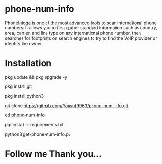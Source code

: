 # phone-num-info

PhoneInfoga is one of the most advanced tools to scan international phone numbers. It allows you to first gather standard information such as country, area, carrier, and line type on any international phone number, then searches for footprints on search engines to try to find the VoIP provider or identify the owner.

# Installation

pkg update && pkg upgrade -y

pkg install git

pkg install python3

git clone https://github.com/Yousuf9963/phone-num-info.git

cd phone-num-info

pip install -r requirements.txt

python3 get-phone-num-info.py

# Follow me Thank you...

